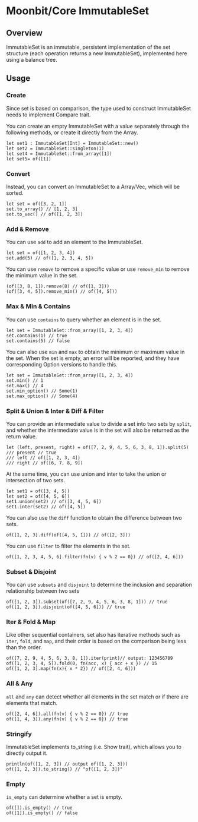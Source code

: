 # Moonbit/Core ImmutableSet

## Overview

ImmutableSet is an immutable, persistent implementation of the set structure (each operation returns a new ImmutableSet), implemented here using a balance tree.

## Usage

### Create

Since set is based on comparison, the type used to construct ImmutableSet needs to implement Compare trait.

You can create an empty ImmutableSet with a value separately through the following methods, or create it directly from the Array.

```moonbit
let set1 : ImmutableSet[Int] = ImmutableSet::new()
let set2 = ImmutableSet::singleton(1)
let set4 = ImmutableSet::from_array([1])
let set5= of([1])
```

### Convert

Instead, you can convert an ImmutableSet to a Array/Vec, which will be sorted.

```moonbit
let set = of([3, 2, 1])
set.to_array() // [1, 2, 3]
set.to_vec() // of([1, 2, 3])
```

### Add & Remove

You can use `add` to add an element to the ImmutableSet.

```moonbit
let set = of([1, 2, 3, 4])
set.add(5) // of([1, 2, 3, 4, 5])
```

You can use `remove` to remove a specific value or use `remove_min` to remove the minimum value in the set.

```moonbit
(of([3, 8, 1]).remove(8) // of([1, 3]))
(of([3, 4, 5]).remove_min() // of([4, 5]))
```

### Max & Min & Contains

You can use `contains` to query whether an element is in the set.

```moonbit
let set = ImmutableSet::from_array([1, 2, 3, 4])
set.contains(1) // true
set.contains(5) // false
```

You can also use `min` and `max` to obtain the minimum or maximum value in the set. When the set is empty, an error will be reported, and they have corresponding Option versions to handle this.

```moonbit
let set = ImmutableSet::from_array([1, 2, 3, 4])
set.min() // 1
set.max() // 4
set.min_option() // Some(1)
set.max_option() // Some(4)
```

### Split & Union & Inter & Diff & Filter

You can provide an intermediate value to divide a set into two sets by `split`, and whether the intermediate value is in the set will also be returned as the return value.

```moonbit
let (left, present, right) = of([7, 2, 9, 4, 5, 6, 3, 8, 1]).split(5)
/// present // true
/// left // of([1, 2, 3, 4])
/// right // of([6, 7, 8, 9])
```

At the same time, you can use union and inter to take the union or intersection of two sets.

```moonbit
let set1 = of([3, 4, 5])
let set2 = of([4, 5, 6])
set1.union(set2) // of([3, 4, 5, 6])
set1.inter(set2) // of([4, 5])
```

You can also use the `diff` function to obtain the difference between two sets.

```moonbit
of([1, 2, 3].diff(of([4, 5, 1])) // of([2, 3]))
```

You can use `filter` to filter the elements in the set.

```moonbit
of([1, 2, 3, 4, 5, 6].filter(fn(v) { v % 2 == 0}) // of([2, 4, 6]))
```

### Subset & Disjoint

You can use `subsets` and `disjoint` to determine the inclusion and separation relationship between two sets

```moonbit
of([1, 2, 3]).subset(of([7, 2, 9, 4, 5, 6, 3, 8, 1])) // true
of([1, 2, 3]).disjoint(of([4, 5, 6])) // true
```

### Iter & Fold & Map

Like other sequential containers, set also has iterative methods such as `iter`, `fold`, and `map`, and their order is based on the comparison being less than the order.

```moonbit
of([7, 2, 9, 4, 5, 6, 3, 8, 1]).iter(print)// output: 123456789
of([1, 2, 3, 4, 5]).fold(0, fn(acc, x) { acc + x }) // 15
of([1, 2, 3].map(fn(x){ x * 2}) // of([2, 4, 6]))
```

### All & Any

`all` and `any` can detect whether all elements in the set match or if there are elements that match.

```moonbit
of([2, 4, 6]).all(fn(v) { v % 2 == 0}) // true
of([1, 4, 3]).any(fn(v) { v % 2 == 0}) // true
```

### Stringify

ImmutableSet implements to_string (i.e. Show trait), which allows you to directly output it.

```moonbit
println(of([1, 2, 3]) // output of([1, 2, 3]))
of([1, 2, 3]).to_string() // "of([1, 2, 3])"
```

### Empty

`is_empty` can determine whether a set is empty.

```moonbit
of([]).is_empty() // true
of([1]).is_empty() // false
```
